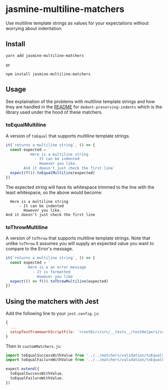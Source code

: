 # jasmine-multiline-matchers

Use multiline template strings as values for your expectations without worrying about indentation.

## Install

```
yarn add jasmine-multiline-matchers
```

or

```
npm install jasmine-multiline-matchers
```

## Usage

See explaination of the problems with multiline template strings and how they are handled in the [README](https://github.com/Undistraction/dedent-preserving-indents) for `dedent-preserving-indents` which is the library used under the hood of these matchers.

### toEqualMultiline

A version of `toEqual` that supports multiline template strings.

```javascript
it(`returns a multiline string`, () => {
  const expected = `
           Here is a multiline string
             - It can be indented
               However you like.
        And it doesn't just check the first line`
  expect(f()).toEqualMultiline(expected)
})
```

The expected string will have its whitespace trimmed to the line with the least whitespace, so the above would become:

```text
  Here is a multiline string
      - It can be indented
        However you like.
And it doesn't just check the first line
```

### toThrowMultiline

A version of `toThrow` that supports multiline template strings. Note that unlike `toThrow` it assumes you will supply an expected value you want to compare to the Error's message.

```javascript
it(`returns a multiline string`, () => {
  const expected = `
          Here is a an error message
            - It is formatted
              However you like`
  expect(() => f()).toThrowMultiline(expected)
})
```

## Using the matchers with Jest

Add the following line to your `jest.config.js`:

```javascript
{
  ...
  setupTestFrameworkScriptFile: `<rootDir>/src/__tests__/testHelpers/customMatchers.js`,
}
```

Then in `customMatchers.js`:

```javascript
import toEqualSuccessWithValue from '../../matchers/validation/toEqualSuccessWithValue'
import toEqualFailureWithValue from '../../matchers/validation/toEqualFailureWithValue'

expect.extend({
  toEqualSuccessWithValue,
  toEqualFailureWithValue,
})
```

